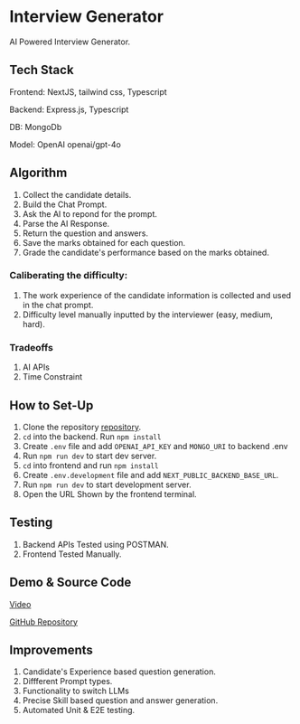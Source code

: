 # Interview Generator

AI Powered Interview Generator.

## Tech Stack

Frontend: NextJS, tailwind css, Typescript

Backend: Express.js, Typescript

DB: MongoDb

Model: OpenAI openai/gpt-4o

## Algorithm

1. Collect the candidate details.
2. Build the Chat Prompt.
3. Ask the AI to repond for the prompt.
4. Parse the AI Response.
5. Return the question and answers.
6. Save the marks obtained for each question.
7. Grade the candidate's performance based on the marks obtained.

### Caliberating the difficulty:

1. The work experience of the candidate information is collected and used in the chat prompt.
2. Difficulty level manually inputted by the interviewer (easy, medium, hard).

### Tradeoffs

1. AI APIs
2. Time Constraint

## How to Set-Up

1. Clone the repository [repository](https://github.com/PranuPranav97/recruitly-interview-generator).
2. `cd` into the backend. Run `npm install`
3. Create `.env` file and add `OPENAI_API_KEY` and `MONGO_URI` to backend .env
4. Run `npm run dev` to start dev server.
5. `cd` into frontend and run `npm install`
6. Create `.env.development` file and add `NEXT_PUBLIC_BACKEND_BASE_URL`.
7. Run `npm run dev` to start development server.
8. Open the URL Shown by the frontend terminal.

## Testing

1. Backend APIs Tested using POSTMAN.
2. Frontend Tested Manually.

## Demo & Source Code

[Video](https://drive.google.com/file/d/1YxCgyZUZezHSPk_aJkK4Fuz611j5Qxx8/view?usp=sharing)

[GitHub Repository](https://github.com/PranuPranav97/recruitly-interview-generator)

## Improvements

1. Candidate's Experience based question generation.
2. Diffferent Prompt types.
3. Functionality to switch LLMs
4. Precise Skill based question and answer generation.
5. Automated Unit & E2E testing.
